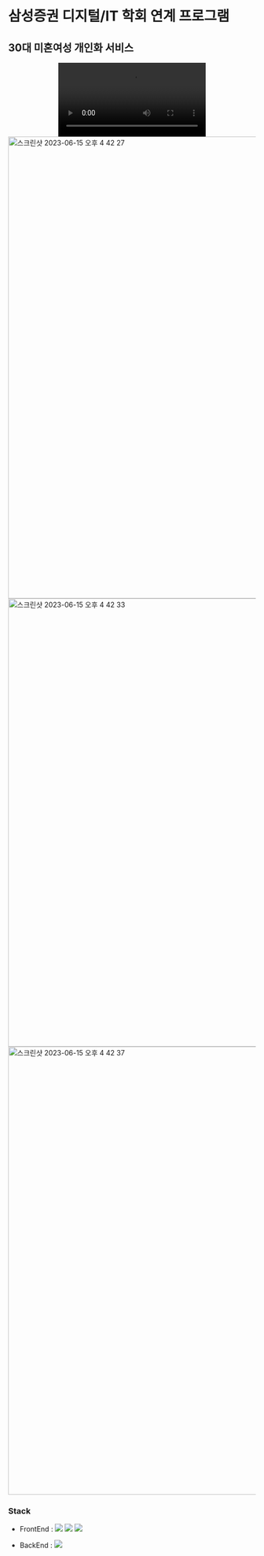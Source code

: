 # 삼성증권 디지털/IT 학회 연계 프로그램
## 30대 미혼여성 개인화 서비스


<div style="display: flex; justify-content: center;">
  <video src="https://github.com/seungyeonnnnnni/samgsungnkusitms/assets/53565255/9f46fae8-c368-447b-ac46-2bf6a2abad3b" controls></video>
</div>

<img width="939" alt="스크린샷 2023-06-15 오후 4 42 27" src="https://github.com/seungyeonnnnnni/samgsungnkusitms/assets/53565255/85a25759-8acd-4fce-93c2-2b9ae110912b">
<img width="911" alt="스크린샷 2023-06-15 오후 4 42 33" src="https://github.com/seungyeonnnnnni/samgsungnkusitms/assets/53565255/f9734501-e0f2-4200-a50f-eaaefeef8b20">
<img width="911" alt="스크린샷 2023-06-15 오후 4 42 37" src="https://github.com/seungyeonnnnnni/samgsungnkusitms/assets/53565255/a73e6510-3a55-4fd7-8d93-eba04308cd82">

### Stack 
- FrontEnd 
 : <img src="https://img.shields.io/badge/html-E34F26?style=for-the-badge&logo=html5&logoColor=white"> <img src="https://img.shields.io/badge/css-1572B6?style=for-the-badge&logo=css3&logoColor=white"> <img src="https://img.shields.io/badge/thymeleaf-005F0F?style=for-the-badge&logo=thymeleaf&logoColor=white">

- BackEnd : <img src="https://img.shields.io/badge/Spring-6DB33F?style=for-the-badge&logo=Spring&logoColor=white"/></a>


